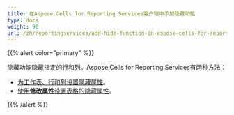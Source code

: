 ```yaml
---
title: 在Aspose.Cells for Reporting Services客户端中添加隐藏功能
type: docs
weight: 90
url: /zh/reportingservices/add-hide-function-in-aspose-cells-for-reporting-services-client/
---
```


{{% alert color="primary" %}} 

隐藏功能隐藏指定的行和列。Aspose.Cells for Reporting Services有两种方法：

- [为工作表、行和列设置隐藏属性](/cells/zh/reportingservices/set-a-table-s-hide-attributes-from-the-modify-attribute-form/)。
- [使用**修改属性**设置表格的隐藏属性](/cells/zh/reportingservices/set-hide-option-for-excel-row-column-and-sheet-using-dyn-hide-form/)。

{{% /alert %}}
